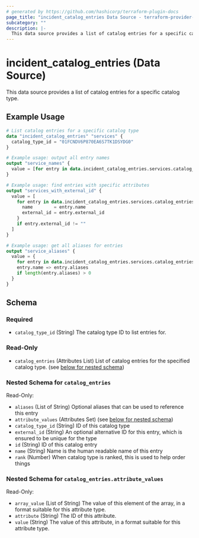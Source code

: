 ```yaml
---
# generated by https://github.com/hashicorp/terraform-plugin-docs
page_title: "incident_catalog_entries Data Source - terraform-provider-incident"
subcategory: ""
description: |-
  This data source provides a list of catalog entries for a specific catalog type.
---
```


# incident_catalog_entries (Data Source)

This data source provides a list of catalog entries for a specific catalog type.

## Example Usage

```terraform
# List catalog entries for a specific catalog type
data "incident_catalog_entries" "services" {
  catalog_type_id = "01FCNDV6P870EA6S7TK1DSYDG0"
}

# Example usage: output all entry names
output "service_names" {
  value = [for entry in data.incident_catalog_entries.services.catalog_entries : entry.name]
}

# Example usage: find entries with specific attributes
output "services_with_external_id" {
  value = [
    for entry in data.incident_catalog_entries.services.catalog_entries : {
      name        = entry.name
      external_id = entry.external_id
    }
    if entry.external_id != ""
  ]
}

# Example usage: get all aliases for entries
output "service_aliases" {
  value = {
    for entry in data.incident_catalog_entries.services.catalog_entries :
    entry.name => entry.aliases
    if length(entry.aliases) > 0
  }
}
```

<!-- schema generated by tfplugindocs -->
## Schema

### Required

- `catalog_type_id` (String) The catalog type ID to list entries for.

### Read-Only

- `catalog_entries` (Attributes List) List of catalog entries for the specified catalog type. (see [below for nested schema](#nestedatt--catalog_entries))

<a id="nestedatt--catalog_entries"></a>
### Nested Schema for `catalog_entries`

Read-Only:

- `aliases` (List of String) Optional aliases that can be used to reference this entry
- `attribute_values` (Attributes Set) (see [below for nested schema](#nestedatt--catalog_entries--attribute_values))
- `catalog_type_id` (String) ID of this catalog type
- `external_id` (String) An optional alternative ID for this entry, which is ensured to be unique for the type
- `id` (String) ID of this catalog entry
- `name` (String) Name is the human readable name of this entry
- `rank` (Number) When catalog type is ranked, this is used to help order things

<a id="nestedatt--catalog_entries--attribute_values"></a>
### Nested Schema for `catalog_entries.attribute_values`

Read-Only:

- `array_value` (List of String) The value of this element of the array, in a format suitable for this attribute type.
- `attribute` (String) The ID of this attribute.
- `value` (String) The value of this attribute, in a format suitable for this attribute type.


